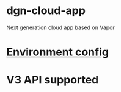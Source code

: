 # dgn-cloud-app
Next generation cloud app based on Vapor

# [Environment config](docs/environmentConfig.md)

# V3 API supported


